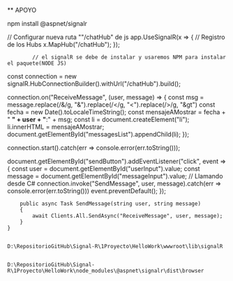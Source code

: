 ** APOYO

npm install @aspnet/signalr

<script src="~/lib/signalR/signalr.js"></script>
<script src="~/js/chat.js"></script>


   // Configurar nueva ruta ""/chatHub" de js
            app.UseSignalR(x =>
            {
                // Registro de los Hubs
                x.MapHub<ChatHub>("/chatHub");
            });

			
			// el signalR se debe de instalar y usaremos NPM para instalar el paquete(NODE JS)
const connection = new signalR.HubConnectionBuilder().withUrl("/chatHub").build();

connection.on("ReceiveMessage", (user, message) => {
    const msg = message.replace(/&/g, "&amp;").replace(/</g, "&lt;").replace(/>/g, "&gt")
    const fecha = new Date().toLocaleTimeString();
    const mensajeAMostrar = fecha + " <strong>" + user + "</strong>:" + msg;
    const li = document.createElement("li");
    li.innerHTML = mensajeAMostrar;
    document.getElementById("messagesList").appendChild(li);
});

connection.start().catch(err => console.error(err.toString()));

document.getElementById("sendButton").addEventListener("click", event => {
    const user = document.getElementById("userInput").value;
    const message = document.getElementById("messageInput").value;
    // Llamando desde C#
    connection.invoke("SendMessage", user, message).catch(err => console.error(err.toString()))
    event.preventDefault();
});



        public async Task SendMessage(string user, string message)
        {
            await Clients.All.SendAsync("ReceiveMessage", user, message);
        }
    }
	
	
	D:\RepositorioGitHub\Signal-R\1Proyecto\HelloWork\wwwroot\lib\signalR
	
	
	D:\RepositorioGitHub\Signal-R\1Proyecto\HelloWork\node_modules\@aspnet\signalr\dist\browser